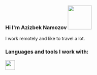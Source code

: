 ### Hi I'm Azizbek Namozov <img src = "https://media1.giphy.com/media/gM5qFksULw54NMWyry/giphy.gif?cid=ecf05e47sulsul43lq0d7emhrlgyzz2hjg29xk8m1x97yuqp&rid=giphy.gif&ct=s" width = "75px" >


I work remotely and like to travel a lot. <br/>

### Languages and tools I work with:
<code><img src = "https://w7.pngwing.com/pngs/703/864/png-transparent-go-language-logo-golang-go-mobile-developer-programming-programming-language-3d-icon-thumbnail.png" height = "30px" > </code>
